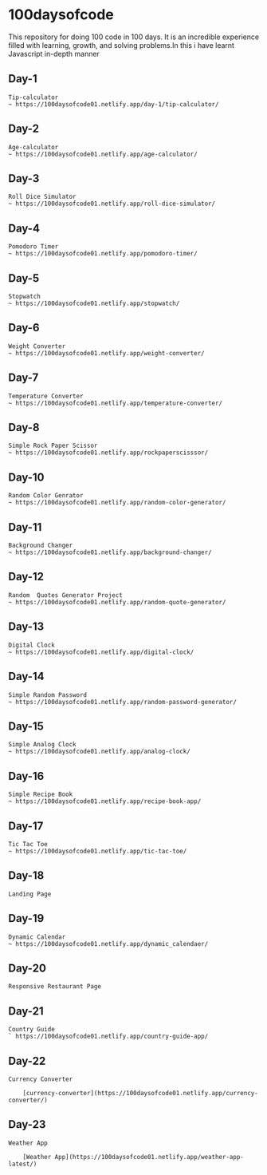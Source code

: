# 100daysofcode
This repository for doing 100 code in 100 days. It is an incredible experience filled with learning, growth, and solving problems.In this i have learnt Javascript in-depth manner

## Day-1

	Tip-calculator
	~ https://100daysofcode01.netlify.app/day-1/tip-calculator/
	
## Day-2

	Age-calculator
	~ https://100daysofcode01.netlify.app/age-calculator/
	
## Day-3

	Roll Dice Simulator
	~ https://100daysofcode01.netlify.app/roll-dice-simulator/

## Day-4

	Pomodoro Timer
	~ https://100daysofcode01.netlify.app/pomodoro-timer/

## Day-5

	Stopwatch
	~ https://100daysofcode01.netlify.app/stopwatch/
	
## Day-6

	Weight Converter
	~ https://100daysofcode01.netlify.app/weight-converter/

## Day-7

	Temperature Converter
	~ https://100daysofcode01.netlify.app/temperature-converter/

## Day-8

	Simple Rock Paper Scissor
	~ https://100daysofcode01.netlify.app/rockpaperscisssor/

## Day-10

	Random Color Genrator
	~ https://100daysofcode01.netlify.app/random-color-generator/

## Day-11

	Background Changer
	~ https://100daysofcode01.netlify.app/background-changer/

## Day-12

	Random  Quotes Generator Project
	~ https://100daysofcode01.netlify.app/random-quote-generator/

## Day-13

	Digital Clock
	~ https://100daysofcode01.netlify.app/digital-clock/
	
## Day-14

	Simple Random Password
	~ https://100daysofcode01.netlify.app/random-password-generator/

## Day-15

	Simple Analog Clock
	~ https://100daysofcode01.netlify.app/analog-clock/

## Day-16

	Simple Recipe Book
	~ https://100daysofcode01.netlify.app/recipe-book-app/

## Day-17

	Tic Tac Toe
	~ https://100daysofcode01.netlify.app/tic-tac-toe/

## Day-18

	Landing Page

## Day-19

	Dynamic Calendar
	~ https://100daysofcode01.netlify.app/dynamic_calendaer/

## Day-20

	Responsive Restaurant Page

## Day-21

	Country Guide
	` https://100daysofcode01.netlify.app/country-guide-app/

## Day-22

	Currency Converter
	 
		[currency-converter](https://100daysofcode01.netlify.app/currency-converter/)
	
## Day-23

	Weather App
		
		[Weather App](https://100daysofcode01.netlify.app/weather-app-latest/)
	
	

